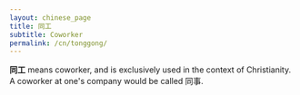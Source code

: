```yaml
---
layout: chinese_page
title: 同工
subtitle: Coworker
permalink: /cn/tonggong/
---
```


**同工** means coworker, and is exclusively used in the context of Christianity. A coworker at one's company would be called 同事.
